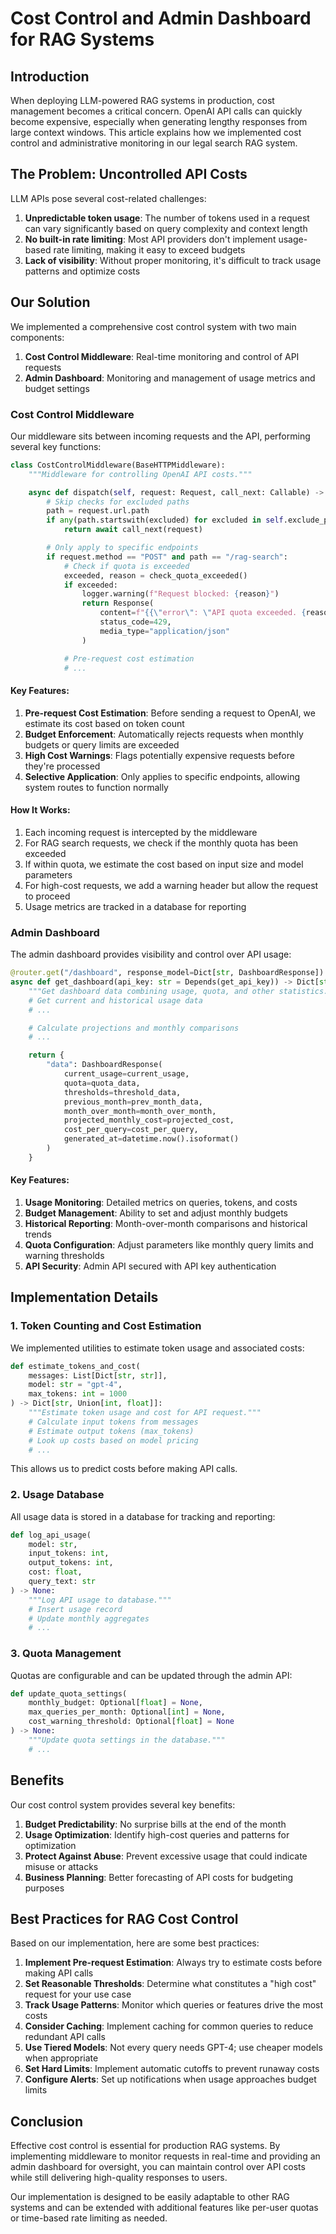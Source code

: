 # Cost Control and Admin Dashboard for RAG Systems

## Introduction

When deploying LLM-powered RAG systems in production, cost management becomes a critical concern. OpenAI API calls can quickly become expensive, especially when generating lengthy responses from large context windows. This article explains how we implemented cost control and administrative monitoring in our legal search RAG system.

## The Problem: Uncontrolled API Costs

LLM APIs pose several cost-related challenges:

1. **Unpredictable token usage**: The number of tokens used in a request can vary significantly based on query complexity and context length
2. **No built-in rate limiting**: Most API providers don't implement usage-based rate limiting, making it easy to exceed budgets
3. **Lack of visibility**: Without proper monitoring, it's difficult to track usage patterns and optimize costs

## Our Solution

We implemented a comprehensive cost control system with two main components:

1. **Cost Control Middleware**: Real-time monitoring and control of API requests
2. **Admin Dashboard**: Monitoring and management of usage metrics and budget settings

### Cost Control Middleware

Our middleware sits between incoming requests and the API, performing several key functions:

```python
class CostControlMiddleware(BaseHTTPMiddleware):
    """Middleware for controlling OpenAI API costs."""

    async def dispatch(self, request: Request, call_next: Callable) -> Response:
        # Skip checks for excluded paths
        path = request.url.path
        if any(path.startswith(excluded) for excluded in self.exclude_paths):
            return await call_next(request)

        # Only apply to specific endpoints
        if request.method == "POST" and path == "/rag-search":
            # Check if quota is exceeded
            exceeded, reason = check_quota_exceeded()
            if exceeded:
                logger.warning(f"Request blocked: {reason}")
                return Response(
                    content=f"{{\"error\": \"API quota exceeded. {reason}\"}}",
                    status_code=429,
                    media_type="application/json"
                )

            # Pre-request cost estimation
            # ...
```

#### Key Features:

1. **Pre-request Cost Estimation**: Before sending a request to OpenAI, we estimate its cost based on token count
2. **Budget Enforcement**: Automatically rejects requests when monthly budgets or query limits are exceeded
3. **High Cost Warnings**: Flags potentially expensive requests before they're processed
4. **Selective Application**: Only applies to specific endpoints, allowing system routes to function normally

#### How It Works:

1. Each incoming request is intercepted by the middleware
2. For RAG search requests, we check if the monthly quota has been exceeded
3. If within quota, we estimate the cost based on input size and model parameters
4. For high-cost requests, we add a warning header but allow the request to proceed
5. Usage metrics are tracked in a database for reporting

### Admin Dashboard

The admin dashboard provides visibility and control over API usage:

```python
@router.get("/dashboard", response_model=Dict[str, DashboardResponse])
async def get_dashboard(api_key: str = Depends(get_api_key)) -> Dict[str, DashboardResponse]:
    """Get dashboard data combining usage, quota, and other statistics."""
    # Get current and historical usage data
    # ...

    # Calculate projections and monthly comparisons
    # ...

    return {
        "data": DashboardResponse(
            current_usage=current_usage,
            quota=quota_data,
            thresholds=threshold_data,
            previous_month=prev_month_data,
            month_over_month=month_over_month,
            projected_monthly_cost=projected_cost,
            cost_per_query=cost_per_query,
            generated_at=datetime.now().isoformat()
        )
    }
```

#### Key Features:

1. **Usage Monitoring**: Detailed metrics on queries, tokens, and costs
2. **Budget Management**: Ability to set and adjust monthly budgets
3. **Historical Reporting**: Month-over-month comparisons and historical trends
4. **Quota Configuration**: Adjust parameters like monthly query limits and warning thresholds
5. **API Security**: Admin API secured with API key authentication

## Implementation Details

### 1. Token Counting and Cost Estimation

We implemented utilities to estimate token usage and associated costs:

```python
def estimate_tokens_and_cost(
    messages: List[Dict[str, str]],
    model: str = "gpt-4",
    max_tokens: int = 1000
) -> Dict[str, Union[int, float]]:
    """Estimate token usage and cost for API request."""
    # Calculate input tokens from messages
    # Estimate output tokens (max_tokens)
    # Look up costs based on model pricing
    # ...
```

This allows us to predict costs before making API calls.

### 2. Usage Database

All usage data is stored in a database for tracking and reporting:

```python
def log_api_usage(
    model: str,
    input_tokens: int,
    output_tokens: int,
    cost: float,
    query_text: str
) -> None:
    """Log API usage to database."""
    # Insert usage record
    # Update monthly aggregates
    # ...
```

### 3. Quota Management

Quotas are configurable and can be updated through the admin API:

```python
def update_quota_settings(
    monthly_budget: Optional[float] = None,
    max_queries_per_month: Optional[int] = None,
    cost_warning_threshold: Optional[float] = None
) -> None:
    """Update quota settings in the database."""
    # ...
```

## Benefits

Our cost control system provides several key benefits:

1. **Budget Predictability**: No surprise bills at the end of the month
2. **Usage Optimization**: Identify high-cost queries and patterns for optimization
3. **Protect Against Abuse**: Prevent excessive usage that could indicate misuse or attacks
4. **Business Planning**: Better forecasting of API costs for budgeting purposes

## Best Practices for RAG Cost Control

Based on our implementation, here are some best practices:

1. **Implement Pre-request Estimation**: Always try to estimate costs before making API calls
2. **Set Reasonable Thresholds**: Determine what constitutes a "high cost" request for your use case
3. **Track Usage Patterns**: Monitor which queries or features drive the most costs
4. **Consider Caching**: Implement caching for common queries to reduce redundant API calls
5. **Use Tiered Models**: Not every query needs GPT-4; use cheaper models when appropriate
6. **Set Hard Limits**: Implement automatic cutoffs to prevent runaway costs
7. **Configure Alerts**: Set up notifications when usage approaches budget limits

## Conclusion

Effective cost control is essential for production RAG systems. By implementing middleware to monitor requests in real-time and providing an admin dashboard for oversight, you can maintain control over API costs while still delivering high-quality responses to users.

Our implementation is designed to be easily adaptable to other RAG systems and can be extended with additional features like per-user quotas or time-based rate limiting as needed.
